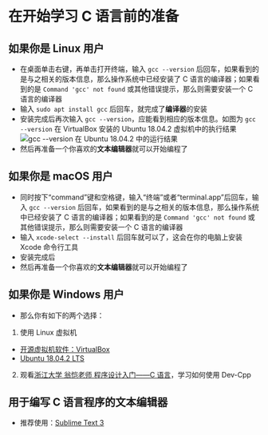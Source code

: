 # 在开始学习 C 语言前的准备

## 如果你是 Linux 用户
* 在桌面单击右键，再单击打开终端，输入 `gcc --version` 后回车，如果看到的是与之相关的版本信息，那么操作系统中已经安装了 C 语言的编译器；如果看到的是 `Command 'gcc' not found` 或其他错误提示，那么则需要安装一个 C 语言的编译器
* 输入 `sudo apt install gcc` 后回车，就完成了**编译器**的安装
* 安装完成后再次输入 `gcc --version`，应能看到相应的版本信息。如图为 `gcc --version` 在 VirtualBox 安装的 Ubuntu 18.04.2 虚拟机中的执行结果
![`gcc --version` 在 Ubuntu 18.04.2 中的运行结果](https://github.com/wangyunduo/Intro-to-C/blob/master/Lecture%200/figures/ubuntu_gcc_version.png)
* 然后再准备一个你喜欢的**文本编辑器**就可以开始编程了

## 如果你是 macOS 用户
* 同时按下“command”键和空格键，输入“终端”或者“terminal.app”后回车，输入 `gcc --version` 后回车，如果看到的是与之相关的版本信息，那么操作系统中已经安装了 C 语言的编译器；如果看到的是 `Command 'gcc' not found` 或其他错误提示，那么则需要安装一个 C 语言的编译器
* 输入 `xcode-select --install` 后回车就可以了，这会在你的电脑上安装 Xcode 命令行工具
* 安装完成后
* 然后再准备一个你喜欢的**文本编辑器**就可以开始编程了

## 如果你是 Windows 用户
* 那么你有如下的两个选择：
1. 使用 Linux 虚拟机
  * [开源虚拟机软件：VirtualBox](https://www.virtualbox.org/wiki/Downloads)
  * [Ubuntu 18.04.2 LTS](https://ubuntu.com/download/desktop)

2. 观看[浙江大学 翁恺老师 程序设计入门——C 语言](http://www.icourse163.org/course/ZJU-199001?tid=235001)，学习如何使用 Dev-Cpp

## 用于编写 C 语言程序的**文本编辑器**
* 推荐使用：[Sublime Text 3](https://www.sublimetext.com/3)
